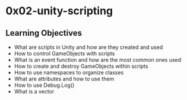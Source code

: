 # 0x02-unity-scripting

## Learning Objectives
+ What are scripts in Unity and how are they created and used
+ How to control GameObjects with scripts
+ What is an event function and how are the most common ones used
+ How to create and destroy GameObjects within scripts
+ How to use namespaces to organize classes
+ What are attributes and how to use them
+ How to use Debug.Log()
+ What is a vector
